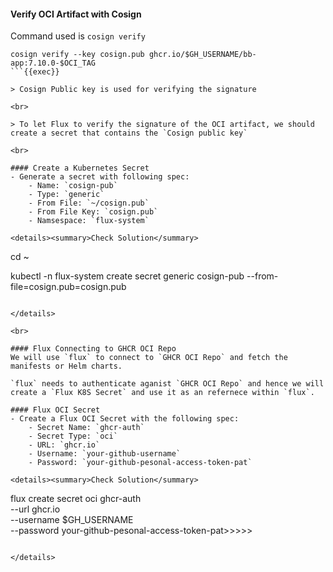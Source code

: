 #### Verify OCI Artifact with Cosign
Command used is `cosign verify`

```
cosign verify --key cosign.pub ghcr.io/$GH_USERNAME/bb-app:7.10.0-$OCI_TAG
```{{exec}}

> Cosign Public key is used for verifying the signature

<br>

> To let Flux to verify the signature of the OCI artifact, we should create a secret that contains the `Cosign public key`

<br>

#### Create a Kubernetes Secret
- Generate a secret with following spec:
    - Name: `cosign-pub`
    - Type: `generic`
    - From File: `~/cosign.pub`
    - From File Key: `cosign.pub`
    - Namsespace: `flux-system`

<details><summary>Check Solution</summary>

```
cd ~

kubectl -n flux-system create secret generic cosign-pub --from-file=cosign.pub=cosign.pub
```{{exec}}

</details>

<br>

#### Flux Connecting to GHCR OCI Repo
We will use `flux` to connect to `GHCR OCI Repo` and fetch the manifests or Helm charts.

`flux` needs to authenticate aganist `GHCR OCI Repo` and hence we will create a `Flux K8S Secret` and use it as an refernece within `flux`.

#### Flux OCI Secret
- Create a Flux OCI Secret with the following spec:
    - Secret Name: `ghcr-auth`
    - Secret Type: `oci`
    - URL: `ghcr.io`
    - Username: `your-github-username`
    - Password: `your-github-pesonal-access-token-pat`

<details><summary>Check Solution</summary>

```
flux create secret oci ghcr-auth \
--url ghcr.io \
--username $GH_USERNAME \
--password your-github-pesonal-access-token-pat>>>>>
```{{exec interrupt}}

</details>
